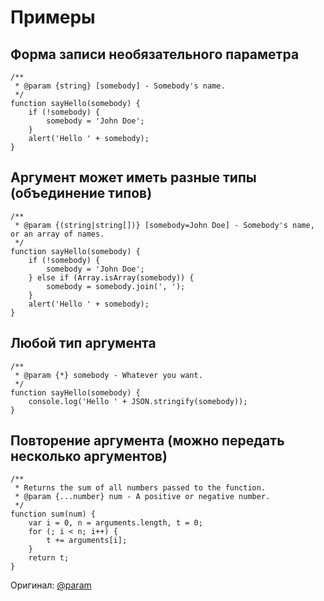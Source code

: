 # Примеры

## Форма записи необязательного параметра

```
/**
 * @param {string} [somebody] - Somebody's name.
 */
function sayHello(somebody) {
    if (!somebody) {
        somebody = 'John Doe';
    }
    alert('Hello ' + somebody);
}
```

## Аргумент может иметь разные типы (объединение типов)

```
/**
 * @param {(string|string[])} [somebody=John Doe] - Somebody's name, or an array of names.
 */
function sayHello(somebody) {
    if (!somebody) {
        somebody = 'John Doe';
    } else if (Array.isArray(somebody)) {
        somebody = somebody.join(', ');
    }
    alert('Hello ' + somebody);
}
```

## Любой тип аргумента

```
/**
 * @param {*} somebody - Whatever you want.
 */
function sayHello(somebody) {
    console.log('Hello ' + JSON.stringify(somebody));
}
```

## Повторение аргумента (можно передать несколько аргументов)

```
/**
 * Returns the sum of all numbers passed to the function.
 * @param {...number} num - A positive or negative number.
 */
function sum(num) {
    var i = 0, n = arguments.length, t = 0;
    for (; i < n; i++) {
        t += arguments[i];
    }
    return t;
}
```

Оригинал: [@param](http://usejsdoc.org/tags-param.html)
